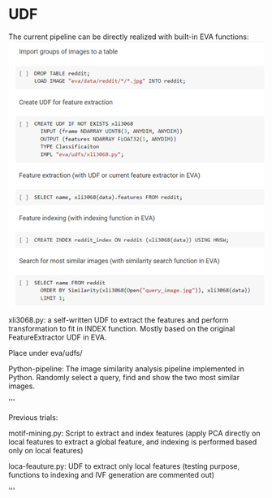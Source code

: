 # UDF

The current pipeline can be directly realized with built-in EVA functions:
![pipelineInEVA](pipelineInEVA.png)

xli3068.py: a self-written UDF to extract the features and perform transformation to fit in INDEX function. Mostly based on the original FeatureExtractor UDF in EVA.

Place under eva/udfs/

Python-pipeline: The image similarity analysis pipeline implemented in Python. Randomly select a query, find and show the two most similar images.

'''

Previous trials:

motif-mining.py: Script to extract and index features (apply PCA directly on local features to extract a global feature, and indexing is performed based only on local features)

loca-feauture.py: UDF to extract only local features (testing purpose, functions to indexing and IVF generation are commented out)

'''
